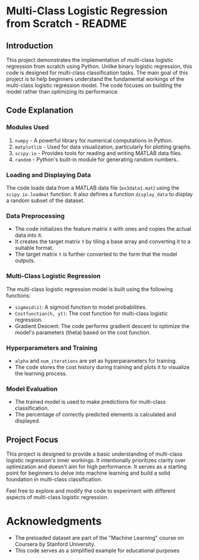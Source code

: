 # Multi-Class Logistic Regression from Scratch - README

## Introduction

This project demonstrates the implementation of multi-class logistic regression from scratch using Python. Unlike binary logistic regression, this code is designed for multi-class classification tasks. The main goal of this project is to help beginners understand the fundamental workings of the multi-class logistic regression model. The code focuses on building the model rather than optimizing its performance.

## Code Explanation

### Modules Used

1. `numpy` - A powerful library for numerical computations in Python.
2. `matplotlib` - Used for data visualization, particularly for plotting graphs.
3. `scipy.io` - Provides tools for reading and writing MATLAB data files.
4. `random` - Python's built-in module for generating random numbers..

### Loading and Displaying Data

The code loads data from a MATLAB data file (`ex3data1.mat`) using the `scipy.io.loadmat` function. It also defines a function `display_data` to display a random subset of the dataset.

### Data Preprocessing

- The code initializes the feature matrix `X` with ones and copies the actual data into it.
- It creates the target matrix `Y` by tiling a base array and converting it to a suitable format.
- The target matrix `Y` is further converted to the form that the model outputs.

### Multi-Class Logistic Regression

The multi-class logistic regression model is built using the following functions:

- `sigmoid(z)`: A sigmoid function to model probabilities.
- `Costfunction(h, yt)`: The cost function for multi-class logistic regression.
- Gradient Descent: The code performs gradient descent to optimize the model's parameters (theta) based on the cost function.

### Hyperparameters and Training

- `alpha` and `num_iterations` are set as hyperparameters for training.
- The code stores the cost history during training and plots it to visualize the learning process.

### Model Evaluation

- The trained model is used to make predictions for multi-class classification.
- The percentage of correctly predicted elements is calculated and displayed.

## Project Focus

This project is designed to provide a basic understanding of multi-class logistic regression's inner workings. It intentionally prioritizes clarity over optimization and doesn't aim for high performance. It serves as a starting point for beginners to delve into machine learning and build a solid foundation in multi-class classification.

Feel free to explore and modify the code to experiment with different aspects of multi-class logistic regression.

# Acknowledgments
- The preloaded dataset are part of the "Machine Learning" course on Coursera by Stanford University.
- This code serves as a simplified example for educational purposes
